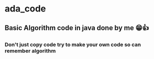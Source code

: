 # ada_code

## Basic Algorithm code in java done by me 😁👍


### Don't just copy code try to make your own code so can remember algorithm 
